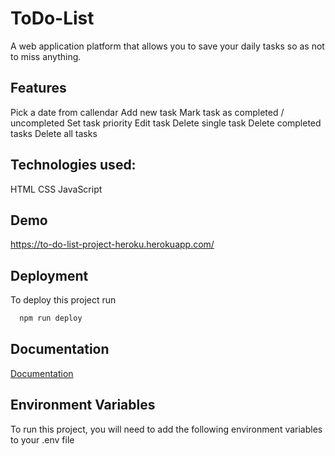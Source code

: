 
# ToDo-List

A web application platform that allows you to save your daily tasks so as not to miss anything.
## Features
Pick a date from callendar
Add new task
Mark task as completed / uncompleted
Set task priority
Edit task
Delete single task
Delete completed tasks
Delete all tasks

## Technologies used:
HTML
CSS
JavaScript

## Demo

https://to-do-list-project-heroku.herokuapp.com/

## Deployment

To deploy this project run

```bash
  npm run deploy
```

## Documentation

[Documentation](https://linktodocumentation)


## Environment Variables

To run this project, you will need to add the following environment variables to your .env file

